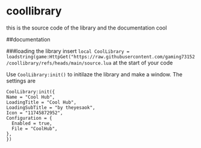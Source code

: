 # coollibrary

this is the source code of the library and the documentation
cool

##documentation


###loading the library
insert `local CoolLibrary = loadstring(game:HttpGet("https://raw.githubusercontent.com/gaming73152/coollibrary/refs/heads/main/source.lua` at the start of your code

Use `CoolLibrary:init()` to initilaze the library and make a window.
The settings are
```
CoolLibrary:init({
Name = "Cool Hub",
LoadingTitle = "Cool Hub",
LoadingSubTitle = "by theyesaok",
Icon = "11745872952",
Configuration = {
  Enabled = true,
  File = "CoolHub",
},
})
```
